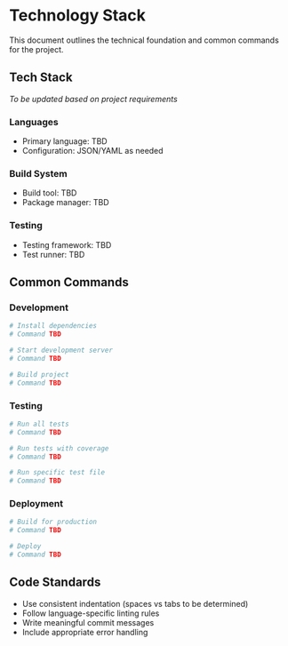 # Technology Stack

This document outlines the technical foundation and common commands for the project.

## Tech Stack
*To be updated based on project requirements*

### Languages
- Primary language: TBD
- Configuration: JSON/YAML as needed

### Build System
- Build tool: TBD
- Package manager: TBD

### Testing
- Testing framework: TBD
- Test runner: TBD

## Common Commands

### Development
```bash
# Install dependencies
# Command TBD

# Start development server
# Command TBD

# Build project
# Command TBD
```

### Testing
```bash
# Run all tests
# Command TBD

# Run tests with coverage
# Command TBD

# Run specific test file
# Command TBD
```

### Deployment
```bash
# Build for production
# Command TBD

# Deploy
# Command TBD
```

## Code Standards
- Use consistent indentation (spaces vs tabs to be determined)
- Follow language-specific linting rules
- Write meaningful commit messages
- Include appropriate error handling
